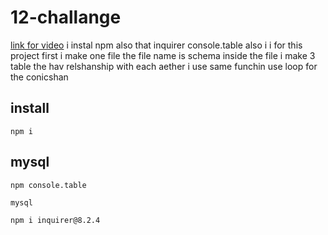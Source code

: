 # 12-challange
[link for video](https://studio.youtube.com/video/qvSufxd-tas/edit)
i instal npm 
also that inquirer
console.table also i i for this project
first i make one file the file name is schema 
inside the file i make 3 table the hav relshanship with each aether
i use same funchin
use loop for the 
conicshan







## install

```
npm i
```

## mysql

```
npm console.table
```

```
mysql
```



```
npm i inquirer@8.2.4
```
